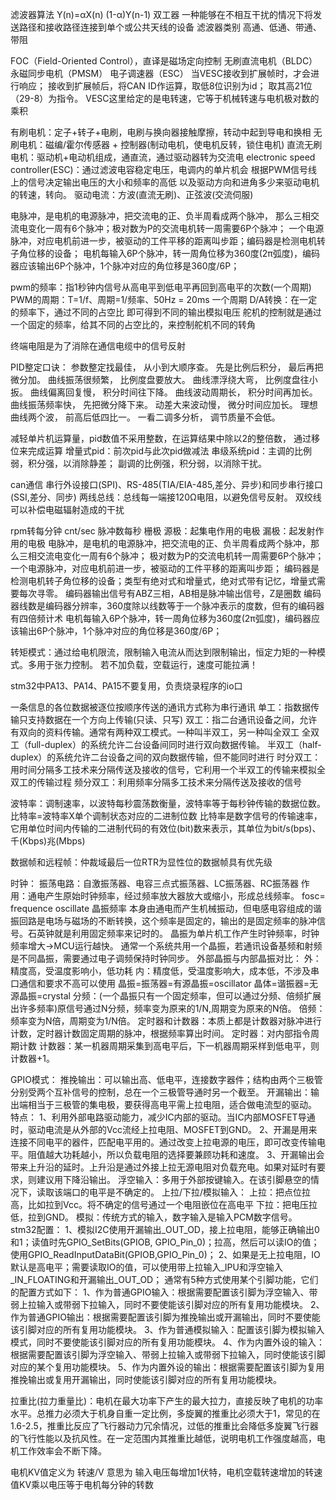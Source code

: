 滤波器算法
Y(n)=αX(n) (1-α)Y(n-1)
双工器
一种能够在不相互干扰的情况下将发送路径和接收路径连接到单个或公共天线的设备
滤波器类别
高通、低通、带通、带阻

FOC（Field-Oriented Control），直译是磁场定向控制
无刷直流电机（BLDC）
永磁同步电机（PMSM）
电子调速器（ESC）
当VESC接收到扩展帧时，才会进行响应；
接收到扩展帧后，将CAN ID作运算，取低8位识别为id；
取其高21位（29-8）为指令。
VESC这里给定的是电转速，它等于机械转速与电机极对数的乘积

有刷电机：定子+转子+电刷，电刷与换向器接触摩擦，转动中起到导电和换相
无刷电机：磁编/霍尔传感器  +  控制器(制动电机，使电机反转，锁住电机)
直流无刷电机：驱动机+电动机组成，通直流，通过驱动器转为交流电
electronic speed controller(ESC)：通过滤波电容稳定电压，电调内的单片机会
根据PWM信号线上的信号决定输出电压的大小和频率的高低
以及驱动方向和进角多少来驱动电机的转速，转向。
驱动电流：方波(直流无刷)、正弦波(交流伺服)

电脉冲，是电机的电源脉冲，把交流电的正、负半周看成两个脉冲，
那么三相交流电变化一周有6个脉冲；极对数为P的交流电机转一周需要6P个脉冲；
一个电源脉冲，对应电机前进一步，被驱动的工件平移的距离叫步距；编码器是检测电机转子角位移的设备；
电机每输入6P个脉冲，转一周角位移为360度(2π弧度)，编码器应该输出6P个脉冲，1个脉冲对应的角位移是360度/6P；

pwm的频率：指1秒钟内信号从高电平到低电平再回到高电平的次数(一个周期)
PWM的周期：T=1/f、周期=1/频率、50Hz = 20ms 一个周期
D/A转换：在一定的频率下，通过不同的占空比 即可得到不同的输出模拟电压
舵机的控制就是通过一个固定的频率，给其不同的占空比的，来控制舵机不同的转角

终端电阻是为了消除在通信电缆中的信号反射

PID整定口诀：
参数整定找最佳， 从小到大顺序查。
先是比例后积分， 最后再把微分加。
曲线振荡很频繁， 比例度盘要放大。
曲线漂浮绕大弯， 比例度盘往小扳。
曲线偏离回复慢， 积分时间往下降。
曲线波动周期长， 积分时间再加长。
曲线振荡频率快， 先把微分降下来。
动差大来波动慢， 微分时间应加长。
理想曲线两个波， 前高后低四比一。
一看二调多分析， 调节质量不会低。

减轻单片机运算量，pid数值不采用整数，在运算结果中除以2的整倍数，
通过移位来完成运算
增量式pid：前次pid与此次pid做减法
串级系统pid：主调的比例弱，积分强，以消除静差；
	       副调的比例强，积分弱，以消除干扰。

can通信
串行外设接口(SPI)、RS-485(TIA/EIA-485,差分、异步)和同步串行接口(SSI,差分、同步)
两线总线：总线每一端接120Ω电阻，以避免信号反射。
双绞线可以补偿电磁辐射造成的干扰

rpm转每分钟
cnt/sec 脉冲数每秒
栅极
源极：起集电作用的电极
漏极：起发射作用的电极
电脉冲，是电机的电源脉冲，把交流电的正、负半周看成两个脉冲，那么三相交流电变化一周有6个脉冲；
极对数为P的交流电机转一周需要6P个脉冲；
一个电源脉冲，对应电机前进一步，被驱动的工件平移的距离叫步距；
编码器是检测电机转子角位移的设备；类型有绝对式和增量式，绝对式带有记忆，增量式需要每次寻零。
编码器输出信号有ABZ三相，AB相是脉冲输出信号，Z是圈数
编码器线数是编码器分辨率，360度除以线数等于一个脉冲表示的度数，但有的编码器有四倍频计术
电机每输入6P个脉冲，转一周角位移为360度(2π弧度)，编码器应该输出6P个脉冲，1个脉冲对应的角位移是360度/6P；

转矩模式：通过给电机限流，限制输入电流从而达到限制输出，恒定力矩的一种模式。多用于张力控制。
若不加负载，空载运行，速度可能拉满！

stm32中PA13、PA14、PA15不要复用，负责烧录程序的io口

一条信息的各位数据被逐位按顺序传送的通讯方式称为串行通讯
单工：指数据传输只支持数据在一个方向上传输(只读、只写)
双工：指二台通讯设备之间，允许有双向的资料传输。通常有两种双工模式。一种叫半双工，另一种叫全双工
全双工（full-duplex）的系统允许二台设备间同时进行双向数据传输。
半双工（half-duplex）的系统允许二台设备之间的双向数据传输，但不能同时进行
时分双工：用时间分隔多工技术来分隔传送及接收的信号，它利用一个半双工的传输来模拟全双工的传输过程
频分双工：利用频率分隔多工技术来分隔传送及接收的信号

波特率：调制速率，以波特每秒震荡数衡量，波特率等于每秒钟传输的数据位数。
比特率=波特率X单个调制状态对应的二进制位数
比特率是数字信号的传输速率，它用单位时间内传输的二进制代码的有效位(bit)数来表示，其单位为bit/s(bps)、千(Kbps)兆(Mbps)

数据帧和远程帧：仲裁域最后一位RTR为显性位的数据帧具有优先级

时钟：
振荡电路：自激振荡器、电容三点式振荡器、LC振荡器、RC振荡器
	作用：通电产生原始时钟频率，经过频率放大器放大或缩小，形成总线频率。
fosc= frequence oscillate 晶振频率
	本身由通电而产生机械振动，但电感电容组成的谐振回路是电场与磁场的不断转换，这个频率是固定的，输出的是固定频率的脉冲信号。石英钟就是利用固定频率来记时的。
晶振为单片机工作产生时钟频率，时钟频率增大->MCU运行越快。
通常一个系统共用一个晶振，若通讯设备基频和射频是不同晶振，需要通过电子调频保持时钟同步。
外部晶振与内部晶振对比：
	外：精度高，受温度影响小，低功耗
	内：精度低，受温度影响大，成本低，不涉及串口通信和要求不高可以使用
晶振=振荡器=有源晶振=oscillator
晶体=谐振器=无源晶振=crystal
分频：(一个晶振只有一个固定频率，但可以通过分频、倍频扩展出许多频率)原信号通过N分频，频率变为原来的1/N,周期变为原来的N倍。
倍频：频率变为N倍，周期变为1/N倍。
定时器和计数器：本质上都是计数器对脉冲进行计数，定时器计数固定周期的脉冲，根据频率算出时间。
	定时器：对内部指令周期计数
	计数器：某一机器周期采集到高电平后，下一机器周期采样到低电平，则计数器+1。

GPIO模式：
	推挽输出：可以输出高、低电平，连接数字器件；结构由两个三极管分别受两个互补信号的控制，总在一个三极管导通时另一个截至。
	开漏输出：输出端相当于三极管的集电极，要获得高电平需上拉电阻，适合做电流型的驱动。
		特点：
		1、利用外部电路驱动能力，减少IC内部的驱动。当IC内部MOSFET导通时，驱动电流是从外部的Vcc流经上拉电阻、MOSFET到GND。
		2、开漏是用来连接不同电平的器件，匹配电平用的。通过改变上拉电源的电压，即可改变传输电平。阻值越大功耗越小，所以负载电阻的选择要兼顾功耗和速度。
		3、开漏输出会带来上升沿的延时。上升沿是通过外接上拉无源电阻对负载充电。如果对延时有要求，则建议用下降沿输出。
	浮空输入：多用于外部按键输入。在该引脚悬空的情况下，读取该端口的电平是不确定的。
	上拉/下拉/模拟输入：
		上拉：把点位拉高，比如拉到Vcc。将不确定的信号通过一个电阻嵌位在高电平
		下拉：把电压拉低，拉到GND。
		模拟：传统方式的输入，数字输入是输入PCM数字信号。
	stm32配置：
	 1、模拟I2C使用开漏输出_OUT_OD，接上拉电阻，能够正确输出0和1；读值时先GPIO_SetBits(GPIOB, GPIO_Pin_0)；拉高，然后可以读IO的值；使用GPIO_ReadInputDataBit(GPIOB,GPIO_Pin_0)；
    2、如果是无上拉电阻，IO默认是高电平；需要读取IO的值，可以使用带上拉输入_IPU和浮空输入_IN_FLOATING和开漏输出_OUT_OD；
	通常有5种方式使用某个引脚功能，它们的配置方式如下：
      	1、作为普通GPIO输入：根据需要配置该引脚为浮空输入、带弱上拉输入或带弱下拉输入，同时不要使能该引脚对应的所有复用功能模块。
      	2、作为普通GPIO输出：根据需要配置该引脚为推挽输出或开漏输出，同时不要使能该引脚对应的所有复用功能模块。
      	3、作为普通模拟输入：配置该引脚为模拟输入模式，同时不要使能该引脚对应的所有复用功能模块。
      	4、作为内置外设的输入：根据需要配置该引脚为浮空输入、带弱上拉输入或带弱下拉输入，同时使能该引脚对应的某个复用功能模块。
      	5、作为内置外设的输出：根据需要配置该引脚为复用推挽输出或复用开漏输出，同时使能该引脚对应的所有复用功能模块。
	
拉重比(拉力重量比)：电机在最大功率下产生的最大拉力，直接反映了电机的功率水平。总推力必须大于机身自重一定比例，多旋翼的推重比必须大于1，常见的在1.6-2.5，推重比反应了飞行器动力冗余情况，过低的推重比会降低多旋翼飞行器的飞行性能以及抗风性。在一定范围内其推重比越低，说明电机工作强度越高，电机工作效率会不断下降。

电机KV值定义为 转速/V 意思为  输入电压每增加1伏特，电机空载转速增加的转速值KV乘以电压等于电机每分钟的转数 